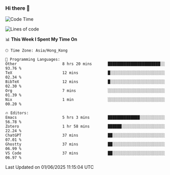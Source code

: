 ### Hi there 👋

<!--
**nicehiro/nicehiro** is a ✨ _special_ ✨ repository because its `README.md` (this file) appears on your GitHub profile.

Here are some ideas to get you started:

- 🔭 I’m currently working on ...
- 🌱 I’m currently learning ...
- 👯 I’m looking to collaborate on ...
- 🤔 I’m looking for help with ...
- 💬 Ask me about ...
- 📫 How to reach me: ...
- 😄 Pronouns: ...
- ⚡ Fun fact: ...
-->

<!--START_SECTION:waka-->
![Code Time](http://img.shields.io/badge/Code%20Time-693%20hrs%2051%20mins-blue)

![Lines of code](https://img.shields.io/badge/From%20Hello%20World%20I%27ve%20Written-1.7%20million%20lines%20of%20code-blue)

📊 **This Week I Spent My Time On** 

```text
🕑︎ Time Zone: Asia/Hong_Kong

💬 Programming Languages: 
Other                    8 hrs 20 mins       ███████████████████████░░   93.76 % 
TeX                      12 mins             █░░░░░░░░░░░░░░░░░░░░░░░░   02.34 % 
BibTeX                   12 mins             █░░░░░░░░░░░░░░░░░░░░░░░░   02.30 % 
Org                      7 mins              ░░░░░░░░░░░░░░░░░░░░░░░░░   01.39 % 
Nix                      1 min               ░░░░░░░░░░░░░░░░░░░░░░░░░   00.20 % 

🔥 Editors: 
Emacs                    5 hrs 3 mins        ██████████████░░░░░░░░░░░   56.78 % 
Zotero                   1 hr 58 mins        ██████░░░░░░░░░░░░░░░░░░░   22.24 % 
ChatGPT                  37 mins             ██░░░░░░░░░░░░░░░░░░░░░░░   07.01 % 
Ghostty                  37 mins             ██░░░░░░░░░░░░░░░░░░░░░░░   06.99 % 
VS Code                  37 mins             ██░░░░░░░░░░░░░░░░░░░░░░░   06.97 % 
```


 Last Updated on 01/06/2025 11:15:04 UTC
<!--END_SECTION:waka-->
